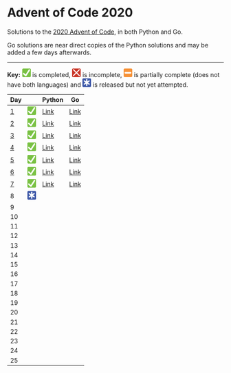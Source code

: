 # Advent of Code 2020

Solutions to the [2020 Advent of Code](https://adventofcode.com/2020), in both Python and Go.

Go solutions are near direct copies of the Python solutions and may be added a few days afterwards.

---

**Key:** ![Completed][check] is completed, ![Incomplete][cross] is incomplete, ![Partially complete][partial] is partially complete (does not have both languages) and ![Not yet attempted][pending] is released but not yet attempted.

<!-- PARSE START -->

| Day                         |                               | Python                                | Go                                |
| --------------------------- | ----------------------------- | ------------------------------------- | --------------------------------- |
| [1](/01-reportRepair)       | ![Completed][check]           | [Link](/01-reportRepair/python)       | [Link](/01-reportRepair/go)       |
| [2](/02-passwordPhilosophy) | ![Completed][check]           | [Link](/02-passwordPhilosophy/python) | [Link](/02-passwordPhilosophy/go) |
| [3](/03-tobogganTrajectory) | ![Completed][check]           | [Link](/03-tobogganTrajectory/python) | [Link](/03-tobogganTrajectory/go) |
| [4](/04-passportProcessing) | ![Completed][check]           | [Link](/04-passportProcessing/python) | [Link](/04-passportProcessing/go) |
| [5](/05-binaryBoarding)     | ![Completed][check]           | [Link](/05-binaryBoarding/python)     | [Link](/05-binaryBoarding/go)     |
| [6](/06-customCustoms)      | ![Completed][check]           | [Link](/06-customCustoms/python)      | [Link](/06-customCustoms/go)      |
| [7](/07-handyHaversacks)    | ![Completed][check]           | [Link](/07-handyHaversacks/python)    | [Link](/07-handyHaversacks/go)    |
| 8                           | ![Not yet attempted][pending] |                                       |                                   |
| 9                           |                               |                                       |                                   |
| 10                          |                               |                                       |                                   |
| 11                          |                               |                                       |                                   |
| 12                          |                               |                                       |                                   |
| 13                          |                               |                                       |                                   |
| 14                          |                               |                                       |                                   |
| 15                          |                               |                                       |                                   |
| 16                          |                               |                                       |                                   |
| 17                          |                               |                                       |                                   |
| 18                          |                               |                                       |                                   |
| 19                          |                               |                                       |                                   |
| 20                          |                               |                                       |                                   |
| 21                          |                               |                                       |                                   |
| 22                          |                               |                                       |                                   |
| 23                          |                               |                                       |                                   |
| 24                          |                               |                                       |                                   |
| 25                          |                               |                                       |                                   |

<!-- PARSE END -->

[check]: https://github.com/codemicro/adventOfCode/blob/master/.github/check.jpg?raw=true
[cross]: https://github.com/codemicro/adventOfCode/blob/master/.github/cross.jpg?raw=true
[partial]: https://github.com/codemicro/adventOfCode/blob/master/.github/partial.jpg?raw=true
[pending]: https://github.com/codemicro/adventOfCode/blob/master/.github/asterisk.jpg?raw=true
